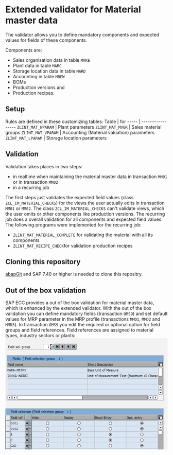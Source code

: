 # Extended validator for Material master data
The validator allows you to define mandatory components and expected values for fields of these components.

Components are:
- Sales organisation data in table `MVKE`
- Plant data in table `MARC`
- Storage location data in table `MARD`
- Accounting in table `MBEW`
- BOMs
- Production versions and
- Production recipes.

## Setup
Rules are defined in these customizing tables:
Table | for
----- | -----------------
`ZLINT_MAT_WPARAM` | Plant parameters
`ZLINT_MAT_MVGR` | Sales material groups
`ZLINT_MAT_VPARAM` | Accounting (Material valuation) parameters
`ZLINT_MAT_LPARAM` | Storage location parameters

## Validation
Validation takes places in two steps:
- in realtime when maintaining the material master data in transaction `MM01` or in transaction `MM02`
- in a recurring job

The first steps just validates the expected field values (class `ZCL_IM_MATERIAL_CHECKS`) for the views the user actually edits in transaction `MM01` or `MM02`. The class `ZCL_IM_MATERIAL_CHECKS` can't validate views, which the user omits or other components like production versions. The recurring job does a overall validation for all components and expected field values.
The following programs were implemented for the recurring job:
- `ZLINT_MAT_MATERIAL_COMPLETE` for validating the material with all its components
- `ZLINT_MAT_RECIPE_CHECK`for validation production recipes

## Cloning this repository
[abapGit](https://github.com/larshp/abapGit) and SAP 7.40 or higher is needed to clone this repositry.

## Out of the box validation
SAP ECC provides a out of the box validation for material master data, which is enhanced by the extended validator.
With the out of the box validation you can define mandatory fields (transaction `OMS9`) and set default values for MRP parameter in the MRP profile (transactions `MMD1`, `MMD2` and `MMD3`).
In transaction `OMS9` you edit the required or optional option for field groups and field references. Field references are assigned to material types, industry sectors or plants:
![transaction oms9](images/oms9.png)
